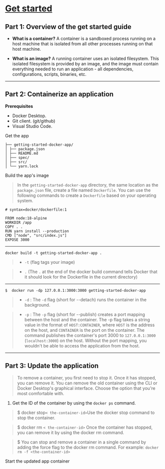 # [Get started](https://docs.docker.com/get-started/)

## Part 1: Overview of the get started guide

- **What is a container?** A container is a sandboxed process running on a host machine that is isolated from all other processes running on that host machine.

- **What is an image?** A running container uses an isolated filesystem. This isolated filesystem is provided by an image, and the image must contain everything needed to run an application - all dependencies, configurations, scripts, binaries, etc.

---

## Part 2: Containerize an application

**Prerequisites**

- Docker Desktop.
- Git client. (git/github)
- Visual Studio Code.

Get the app

```
├── getting-started-docker-app/
│ ├── package.json
│ ├── README.md
│ ├── spec/
│ ├── src/
│ └── yarn.lock
```
Build the app's image

> In the `getting-started-docker-app` directory, the same location as the `package.json` file, create a file named `Dockerfile`. You can use the following commands to create a `Dockerfile` based on your operating system.

```
# syntax=docker/dockerfile:1

FROM node:18-alpine
WORKDIR /app
COPY . .
RUN yarn install --production
CMD ["node", "src/index.js"]
EXPOSE 3000
```
---
` docker build -t getting-started-docker-app . `

> - `-t` (flag tags your image)

> - `.` (The `.` at the end of the docker build command tells Docker that it should look for the Dockerfile in the current directory)


---

`$  docker run -dp 127.0.0.1:3000:3000 getting-started-docker-app `

> - `-d` : The `-d` flag (short for --detach) runs the container in the background.

> - `-p` :  The `-p` flag (short for --publish) creates a port mapping between the host and the container. 
    The -p flag takes a string value in the format of `HOST:CONTAINER`, where `HOST` is the address on the host, and `CONTAINER` is the port on the container. 
    The command publishes the container's port 3000 to `127.0.0.1:3000` (`localhost:3000`) on the host. Without the port mapping, you wouldn't be able to access the application from the host.

---

## Part 3: Update the application


> To remove a container, you first need to stop it. Once it has stopped, you can remove it. You can remove the old container using the CLI or Docker Desktop's graphical interface. Choose the option that you're most comfortable with.
1. Get the ID of the container by using the `docker ps` command.

> $ docker stop` < the-container-id> `Use the docker stop command to stop the container.

> $ docker rm `< the-container-id>` Once the container has stopped, you can remove it by using the docker rm command.

> $ You can stop and remove a container in a single command by adding the force flag to the docker rm command. For example: `docker rm -f <the-container-id>`

Start the updated app container